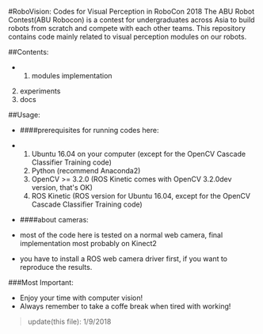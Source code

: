 
#RoboVision: Codes for Visual Perception in RoboCon 2018
The ABU Robot Contest(ABU Robocon) is a contest for undergraduates across Asia to 
build robots from scratch and compete with each other teams.
This repository contains code mainly related to visual perception modules on our robots. 

##Contents:
* 1. modules implementation
 2. experiments
 3. docs

##Usage:
* ####prerequisites for running codes here:
* 1. Ubuntu 16.04 on your computer (except for the OpenCV Cascade Classifier Training code)
  2. Python (recommend Anaconda2)
  3. OpenCV >= 3.2.0 (ROS Kinetic comes with OpenCV 3.2.0dev version, that's OK)
  4. ROS Kinetic (ROS version for Ubuntu 16.04, 
        except for the OpenCV Cascade Classifier Training code)

* ####about cameras:
* most of the code here is tested on a normal web camera, final implementation most 
    probably on Kinect2
* you have to install a ROS web camera driver first, if you want to reproduce the results.

###Most Important:
* Enjoy your time with computer vision!
* Always remember to take a coffe break when tired with working!

>update(this file): 1/9/2018
